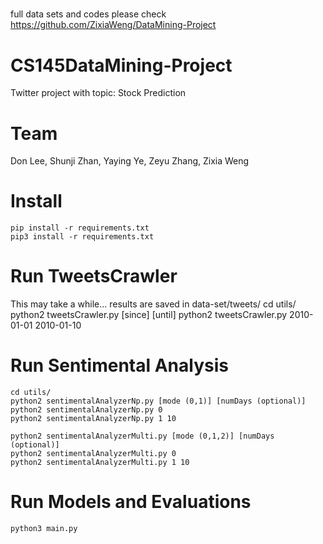 ##### 
full data sets and codes please check https://github.com/ZixiaWeng/DataMining-Project

# CS145DataMining-Project
Twitter project with topic: Stock Prediction 

# Team 
Don Lee, Shunji Zhan, Yaying Ye, Zeyu Zhang, Zixia Weng

# Install
    pip install -r requirements.txt
    pip3 install -r requirements.txt

# Run TweetsCrawler
This may take a while... results are saved in data-set/tweets/
    cd utils/
    python2 tweetsCrawler.py [since] [until]
    python2 tweetsCrawler.py 2010-01-01 2010-01-10

# Run Sentimental Analysis
    cd utils/
    python2 sentimentalAnalyzerNp.py [mode (0,1)] [numDays (optional)]
    python2 sentimentalAnalyzerNp.py 0
    python2 sentimentalAnalyzerNp.py 1 10
    
    python2 sentimentalAnalyzerMulti.py [mode (0,1,2)] [numDays (optional)]
    python2 sentimentalAnalyzerMulti.py 0
    python2 sentimentalAnalyzerMulti.py 1 10
# Run Models and Evaluations
    python3 main.py

